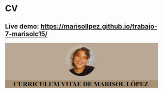 # CV
## Live demo: https://marisollpez.github.io/trabajo-7-marisolc15/
![Heading screenshot](https://github.com/MarisolLpez/trabajo-7-marisolc15/blob/main/Img/Readme-image-heading.png?raw=true)